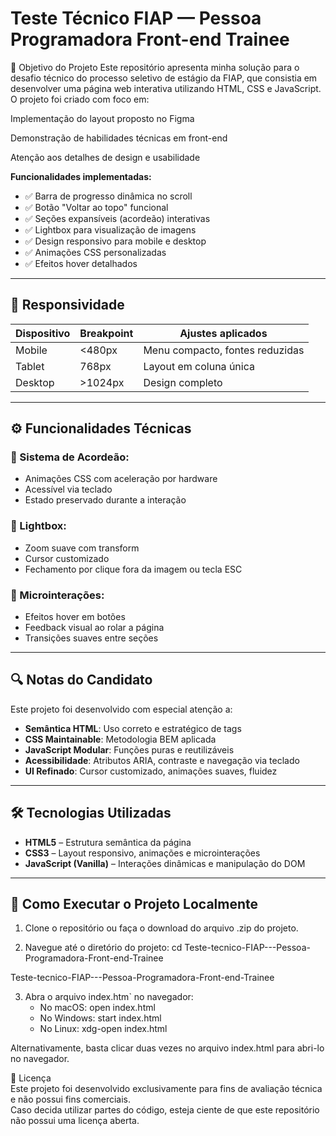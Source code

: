 # Teste Técnico FIAP — Pessoa Programadora Front-end Trainee

🎯 Objetivo do Projeto
Este repositório apresenta minha solução para o desafio técnico do processo seletivo de estágio da FIAP, que consistia em desenvolver uma página web interativa utilizando HTML, CSS e JavaScript. O projeto foi criado com foco em:

Implementação do layout proposto no Figma

Demonstração de habilidades técnicas em front-end

Atenção aos detalhes de design e usabilidade 

**Funcionalidades implementadas:**

- ✅ Barra de progresso dinâmica no scroll  
- ✅ Botão "Voltar ao topo" funcional  
- ✅ Seções expansíveis (acordeão) interativas  
- ✅ Lightbox para visualização de imagens  
- ✅ Design responsivo para mobile e desktop  
- ✅ Animações CSS personalizadas  
- ✅ Efeitos hover detalhados  

---

## 📱 Responsividade

| Dispositivo | Breakpoint | Ajustes aplicados |
|------------|------------|-------------------|
| Mobile     | <480px     | Menu compacto, fontes reduzidas |
| Tablet     | 768px      | Layout em coluna única |
| Desktop    | >1024px    | Design completo |

---

## ⚙️ Funcionalidades Técnicas

### 🔹 Sistema de Acordeão:
- Animações CSS com aceleração por hardware  
- Acessível via teclado  
- Estado preservado durante a interação  

### 🔹 Lightbox:
- Zoom suave com transform  
- Cursor customizado  
- Fechamento por clique fora da imagem ou tecla ESC  

### 🔹 Microinterações:
- Efeitos hover em botões  
- Feedback visual ao rolar a página  
- Transições suaves entre seções  

---

## 🔍 Notas do Candidato

Este projeto foi desenvolvido com especial atenção a:

- **Semântica HTML**: Uso correto e estratégico de tags  
- **CSS Maintainable**: Metodologia BEM aplicada  
- **JavaScript Modular**: Funções puras e reutilizáveis  
- **Acessibilidade**: Atributos ARIA, contraste e navegação via teclado  
- **UI Refinado**: Cursor customizado, animações suaves, fluidez  

---

## 🛠️ Tecnologias Utilizadas

- **HTML5** – Estrutura semântica da página  
- **CSS3** – Layout responsivo, animações e microinterações  
- **JavaScript (Vanilla)** – Interações dinâmicas e manipulação do DOM  

---

## 🚀 Como Executar o Projeto Localmente

1. Clone o repositório ou faça o download do arquivo .zip do projeto.


2. Navegue até o diretório do projeto:
   cd Teste-tecnico-FIAP---Pessoa-Programadora-Front-end-Trainee

 Teste-tecnico-FIAP---Pessoa-Programadora-Front-end-Trainee

3. Abra o arquivo index.htm` no navegador:
   - No macOS: open index.html
   - No Windows: start index.html
   - No Linux: xdg-open index.html

 Alternativamente, basta clicar duas vezes no arquivo index.html para abri-lo no navegador.


📄 Licença  
Este projeto foi desenvolvido exclusivamente para fins de avaliação técnica e não possui fins comerciais.  
Caso decida utilizar partes do código, esteja ciente de que este repositório não possui uma licença aberta.

